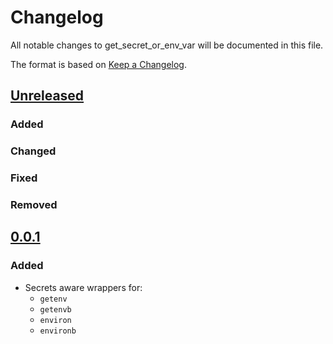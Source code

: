 # Changelog

All notable changes to get_secret_or_env_var will be documented in this file.

The format is based on [Keep a Changelog](https://keepachangelog.com/en/1.0.0/).

## [Unreleased]


### Added


### Changed


### Fixed


### Removed


## [0.0.1]

### Added

- Secrets aware wrappers for:
    - `getenv`
    - `getenvb`
    - `environ`
    - `environb`



[unreleased]: https://github.com/Flowminder/FlowKit/compare/0.0.1...master
[0.0.1]: https://github.com/Flowminder/FlowKit/compare/30ec49d...0.0.1
